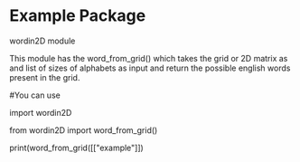 # Example Package

wordin2D module

This module has the word_from_grid() which takes the grid or 2D matrix as and list of sizes of alphabets as input
and return the possible english words present in the grid.

#You can use

import wordin2D

from wordin2D import word_from_grid()

print(word_from_grid([["example"]])
